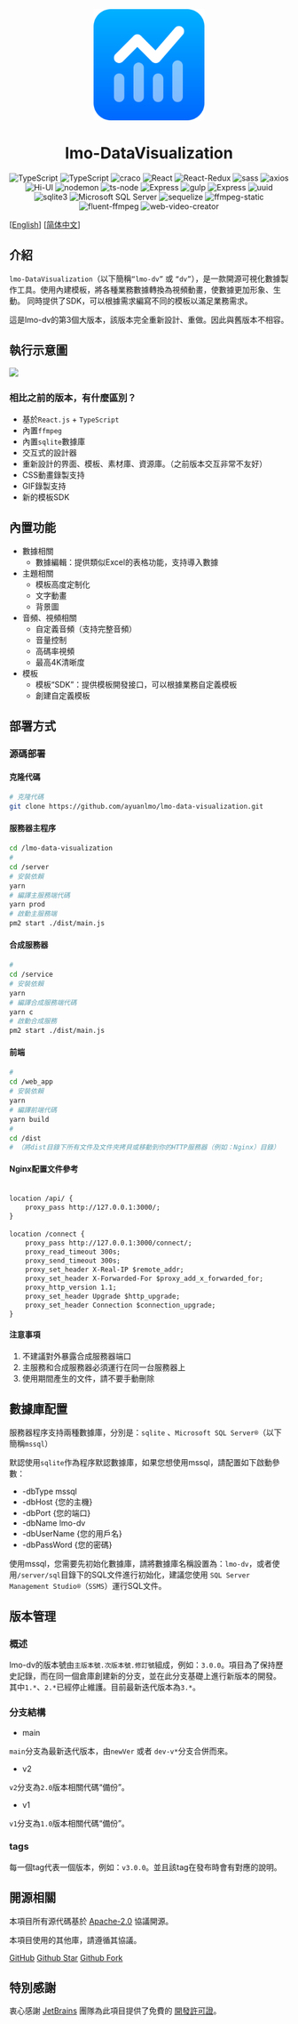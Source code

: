 <div align="center">
    <img width="200px" src="web_app/public/logo.svg">
</div>

<div align="center">
<h1>lmo-DataVisualization</h1>
</div>

<p align="center">
    <img src="https://img.shields.io/badge/Node.js -blue.svg?logo=node.js" alt="TypeScript">
    <img src="https://img.shields.io/badge/TypeScript-4.9.5 -blue.svg?logo=typescript" alt="TypeScript">
    <img src="https://img.shields.io/badge/craco-7.1.0 -blue.svg?" alt="craco">
    <img src="https://img.shields.io/badge/React-18.2.0 -blue.svg?logo=react" alt="React">
    <img src="https://img.shields.io/badge/React_Redux-18.2.0 -blue.svg?logo=redux" alt="React-Redux">
    <img src="https://img.shields.io/badge/SASS-1.71.0 -blue.svg?logo=sass" alt="sass">
    <img src="https://img.shields.io/badge/axios-1.6.7 -blue.svg?logo=axios" alt="axios">
    <img src="https://img.shields.io/badge/Hi_UI-4.3.3 -blue.svg?logo=xiaomi" alt="Hi-UI">
    <img src="https://img.shields.io/badge/nodemon-3.1.0 -blue.svg?logo=nodemon" alt="nodemon">
    <img src="https://img.shields.io/badge/ts_node-10.9.2 -blue.svg?logo=ts-node" alt="ts-node">
    <img src="https://img.shields.io/badge/Express-4.3.3 -blue.svg?logo=express" alt="Express">
    <img src="https://img.shields.io/badge/Gulp-4.0.2 -blue.svg?logo=gulp" alt="gulp">
    <img src="https://img.shields.io/badge/Pug-3.0.3 -blue.svg?logo=pug" alt="Express">
    <img src="https://img.shields.io/badge/uuid-9.0.1 -blue.svg?" alt="uuid">
    <img src="https://img.shields.io/badge/sqlite3-5.1.7 -blue.svg?logo=sqlite" alt="sqlite3">
    <img src="https://shields.io/badge/Microsoft_SQL_Server-inactive?logo=sqlserver" alt="Microsoft SQL Server"/>
    <img src="https://img.shields.io/badge/sequelize-6.37.1 -blue.svg?logo=sequelize" alt="sequelize">
    <img src="https://img.shields.io/badge/ffmpeg_static-5.2.0 -blue.svg?logo=ffmpeg" alt="ffmpeg-static">
    <img src="https://img.shields.io/badge/fluent_ffmpeg-2.1.3 -blue.svg?logo=ffmpeg" alt="fluent-ffmpeg">
    <img src="https://img.shields.io/badge/web_video_creator-0.0.34 -blue.svg" alt="web-video-creator">

</p>

[[English](./README_EN.md)] [[简体中文](./README.md)]

## 介紹

`lmo-DataVisualization`（以下簡稱`“lmo-dv”` 或 `“dv”`），是一款開源可視化數據製作工具。使用內建模板，將各種業務數據轉換為視頻動畫，使數據更加形象、生動。
同時提供了SDK，可以根據需求編寫不同的模板以滿足業務需求。

這是lmo-dv的第3個大版本，該版本完全重新設計、重做。因此與舊版本不相容。

## 執行示意圖

![](https://cdn.ayuanlmo.cn/img/uploads/public/1f948867-05eb-454b-ae0c-1cea5b2979f9.png!/fw/520)

### 相比之前的版本，有什麼區別？

- 基於`React.js` + `TypeScript`
- 內置`ffmpeg`
- 內置`sqlite`數據庫
- 交互式的設計器
- 重新設計的界面、模板、素材庫、資源庫。（之前版本交互非常不友好）
- CSS動畫錄製支持
- GIF錄製支持
- 新的模板SDK

## 內置功能

- 數據相關
    - 數據編輯：提供類似Excel的表格功能，支持導入數據
- 主題相關
    - 模板高度定制化
    - 文字動畫
    - 背景圖
- 音頻、視頻相關
    - 自定義音頻（支持完整音頻）
    - 音量控制
    - 高碼率視頻
    - 最高4K清晰度
- 模板
    - 模板“SDK”：提供模板開發接口，可以根據業務自定義模板
    - 創建自定義模板

## 部署方式

### 源碼部署

#### 克隆代碼

```bash
# 克隆代碼
git clone https://github.com/ayuanlmo/lmo-data-visualization.git
```

#### 服務器主程序

```bash
cd /lmo-data-visualization
# 
cd /server
# 安裝依賴
yarn
# 編譯主服務端代碼
yarn prod
# 啟動主服務端
pm2 start ./dist/main.js
```

#### 合成服務器

```bash
# 
cd /service
# 安裝依賴
yarn
# 編譯合成服務端代碼
yarn c
# 啟動合成服務
pm2 start ./dist/main.js
```

#### 前端

```bash
# 
cd /web_app
# 安裝依賴
yarn
# 編譯前端代碼
yarn build
# 
cd /dist
# （將dist目錄下所有文件及文件夾拷貝或移動到你的HTTP服務器（例如：Nginx）目錄）
```    

#### Nginx配置文件參考

```config

location /api/ {
    proxy_pass http://127.0.0.1:3000/;
}

location /connect {
    proxy_pass http://127.0.0.1:3000/connect/;
    proxy_read_timeout 300s;
    proxy_send_timeout 300s;
    proxy_set_header X-Real-IP $remote_addr;
    proxy_set_header X-Forwarded-For $proxy_add_x_forwarded_for;
    proxy_http_version 1.1;
    proxy_set_header Upgrade $http_upgrade;
    proxy_set_header Connection $connection_upgrade;
}
```

#### 注意事項

1. 不建議對外暴露合成服務器端口
2. 主服務和合成服務器必須運行在同一台服務器上
3. 使用期間產生的文件，請不要手動刪除

## 數據庫配置

服務器程序支持兩種數據庫，分別是：`sqlite` 、`Microsoft SQL Server®`（以下簡稱`mssql`）

默認使用`sqlite`作為程序默認數據庫，如果您想使用mssql，請配置如下啟動參數：

- -dbType mssql
- -dbHost {您的主機}
- -dbPort {您的端口}
- -dbName lmo-dv
- -dbUserName {您的用戶名}
- -dbPassWord {您的密碼}

使用mssql，您需要先初始化數據庫，請將數據庫名稱設置為：`lmo-dv`，或者使用`/server/sql`目錄下的SQL文件進行初始化，建議您使用
`SQL Server Management Studio®`（`SSMS`）運行SQL文件。

## 版本管理

### 概述

lmo-dv的版本號由`主版本號.次版本號.修訂號`組成，例如：`3.0.0`。項目為了保持歷史記錄，而在同一個倉庫創建新的分支，並在此分支基礎上進行新版本的開發。
其中`1.*`、`2.*`已經停止維護。目前最新迭代版本為`3.*`。

### 分支結構

- main

`main`分支為最新迭代版本，由`newVer` 或者 `dev-v*`分支合併而來。

- v2

`v2`分支為`2.0`版本相關代碼“備份”。

- v1

`v1`分支為`1.0`版本相關代碼“備份”。

### tags

每一個tag代表一個版本，例如：`v3.0.0`。並且該tag在發布時會有對應的說明。

## 開源相關

本項目所有源代碼基於 [Apache-2.0](https://github.com/ayuanlmo/lmo-data-visualization/blob/master/LICENSE) 協議開源。

本項目使用的其他庫，請遵循其協議。

[GitHub](https://github.com/ayuanlmo/lmo-data-visualization)
[Github Star](https://img.shields.io/github/stars/ayuanlmo/lmo-data-visualization?logo=github)
[Github Fork](https://img.shields.io/github/forks/ayuanlmo/lmo-data-visualization?logo=github)

## 特別感謝

衷心感謝 [JetBrains](https://www.jetbrains.com/)
團隊為此項目提供了免費的 [開發許可證](https://www.jetbrains.com/community/opensource/)。
